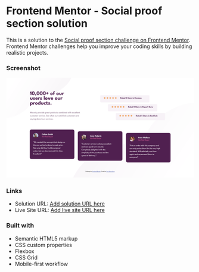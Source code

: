 # Frontend Mentor - Social proof section solution

This is a solution to the [Social proof section challenge on Frontend Mentor](https://www.frontendmentor.io/challenges/social-proof-section-6e0qTv_bA). Frontend Mentor challenges help you improve your coding skills by building realistic projects. 


### Screenshot

![Desktop Screenshot](DesktopScreenshot.png)

### Links

- Solution URL: [Add solution URL here](https://github.com/tugcekizildg/Social-Proof-Section-Challenge)
- Live Site URL: [Add live site URL here](https://668c1d8b27123c73c46a51fd--dainty-kitsune-5f02e2.netlify.app)

### Built with

- Semantic HTML5 markup
- CSS custom properties
- Flexbox
- CSS Grid
- Mobile-first workflow


